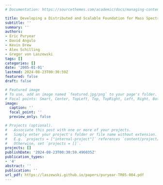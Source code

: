 ```yaml
---
# Documentation: https://sourcethemes.com/academic/docs/managing-content/

title: Developing a Distributed and Scalable Foundation for Mass Spectrometry Data
subtitle: ''
summary: ''
authors:
- Eric Puryear
- David Angulo
- Kevin Drew
- Alex Schilling
- Gregor von Laszewski
tags: []
categories: []
date: '2005-01-01'
lastmod: 2024-08-23T00:30:59Z
featured: false
draft: false

# Featured image
# To use, add an image named `featured.jpg/png` to your page's folder.
# Focal points: Smart, Center, TopLeft, Top, TopRight, Left, Right, BottomLeft, Bottom, BottomRight.
image:
  caption: ''
  focal_point: ''
  preview_only: false

# Projects (optional).
#   Associate this post with one or more of your projects.
#   Simply enter your project's folder or file name without extension.
#   E.g. `projects = ["internal-project"]` references `content/project/deep-learning/index.md`.
#   Otherwise, set `projects = []`.
projects: []
publishDate: '2024-08-23T00:30:59.496035Z'
publication_types:
- '4'
abstract: ''
publication: ''
url_pdf: https://laszewski.github.io/papers/puryear-TR05-004.pdf
---
```

